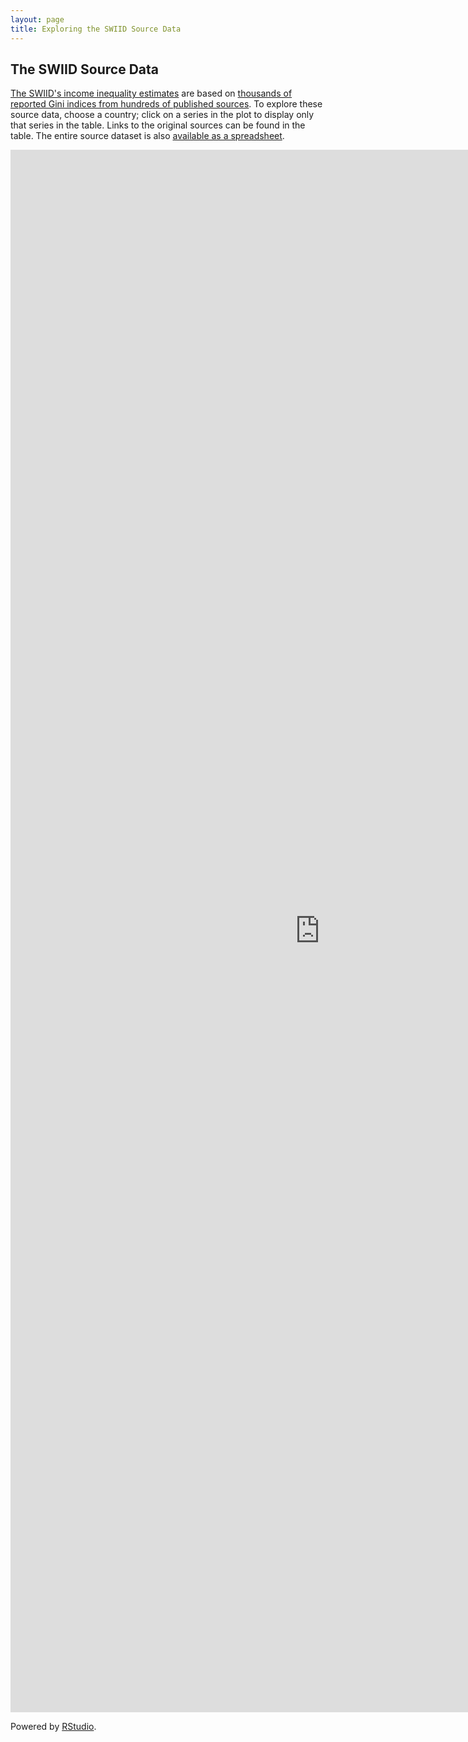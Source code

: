 ```yaml
---
layout: page
title: Exploring the SWIID Source Data
---
```


## The SWIID Source Data

[The SWIID's income inequality estimates](http://fsolt.org/swiid/swiid_downloads.html) are based on [thousands of reported Gini indices from hundreds of published sources](https://fsolt.org/blog/2017/07/28/the-swiid-source-data.html).  To explore these source data, choose a country; click on a series in the plot to display only that series in the table.  Links to the original sources can be found in the table.  The entire source dataset is also [available as a spreadsheet](https://github.com/fsolt/swiid/blob/master/data/swiid_source.csv).

<iframe src="https://fsolt.shinyapps.io/SWIIDweb_source" style="border: none; width: 990px; height: 2500px"></iframe>

Powered by [RStudio](http://shiny.rstudio.com). 